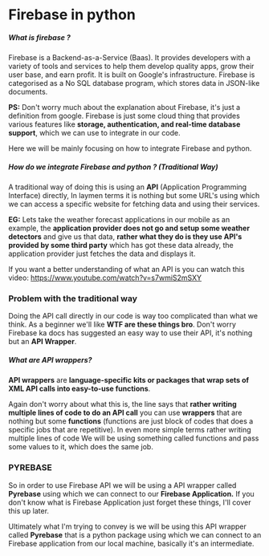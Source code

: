 # Firebase in python

##### **What is firebase ?**

Firebase is a Backend-as-a-Service (Baas). It provides developers with a variety of tools and services to help them develop quality apps, grow their user base, and earn profit. It is built on Google's infrastructure. Firebase is categorised as a No SQL database program, which stores data in JSON-like documents.

**PS:** Don't worry much about the explanation about Firebase, it's just a definition from google. Firebase is  just some cloud thing that provides various features like **storage, authentication, and  real-time database support**, which we can use to integrate in our code.

 Here we will be mainly focusing on how to integrate Firebase and python.

##### **How do we integrate Firebase and python ?** (Traditional Way)

A traditional way of doing this is using an **API** (Application Programming Interface) directly,  In laymen terms it is nothing but some URL's using which we can access a specific website for fetching data and using their services.

**EG:** Lets take the weather forecast applications in our mobile as an example, the **application provider does not go and setup some weather detectors** and give us that data, **rather what they do is they use API's provided by some third party** which has got these data already, the application provider just fetches the data and displays it.

If you want a better understanding of what an API is you can watch this video: https://www.youtube.com/watch?v=s7wmiS2mSXY

### **Problem with the traditional way** 

Doing the API call directly in our code is way too complicated than what we think. As a beginner we'll like **WTF are these things bro**. Don't worry Firebase ka docs has suggested an easy way to use their API, it's nothing but an **API Wrapper**.  

##### **What are API wrappers?**

**API wrappers** are **language-specific kits or packages that wrap sets of XML API calls into easy-to-use functions**.

Again don't worry about what this is, the line says that **rather writing multiple lines of code to do an API call** you can use **wrappers** that are nothing but some **functions** (functions are just block of codes that does a specific jobs that are repetitive). In even more simple terms rather writing multiple lines of code We will be using something called functions and pass some values to it, which does the same job.

### **PYREBASE**

So in order to use Firebase API we will be using a API wrapper called **Pyrebase** using which we can connect to our **Firebase Application.** If you don't know what is Firebase Application just forget these things, I'll cover this up later. 

Ultimately what I'm trying to convey is we will be using this API wrapper called **Pyrebase** that is a python package using which we can connect to an Firebase application from our local machine, basically it's an intermediate.











